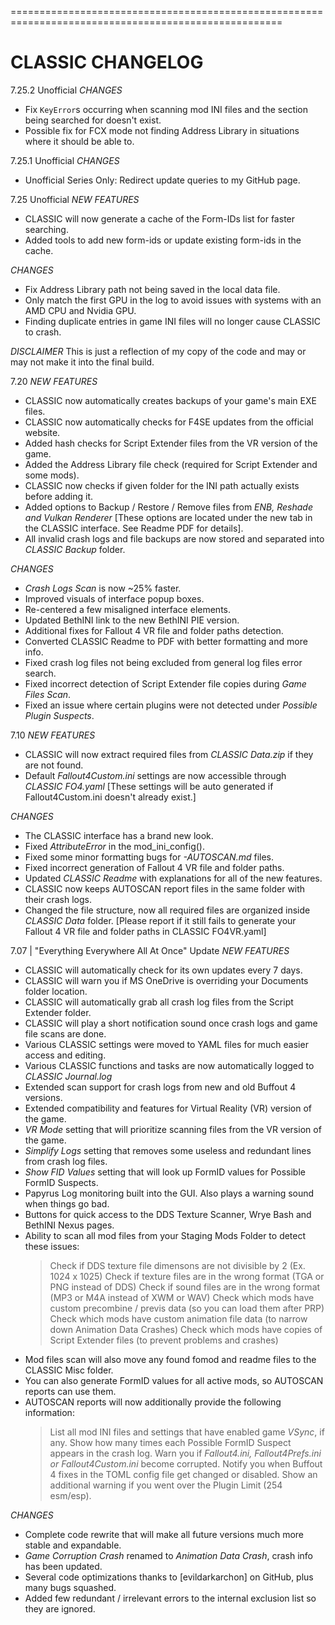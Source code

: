 =====================================================================================================
# CLASSIC CHANGELOG #

7.25.2 Unofficial
*CHANGES*
- Fix `KeyError`s occurring when scanning mod INI files and the section being searched for doesn't exist.
- Possible fix for FCX mode not finding Address Library in situations where it should be able to.

7.25.1 Unofficial
*CHANGES*
- Unofficial Series Only: Redirect update queries to my GitHub page.

7.25 Unofficial
*NEW FEATURES*
- CLASSIC will now generate a cache of the Form-IDs list for faster searching.
- Added tools to add new form-ids or update existing form-ids in the cache.

*CHANGES*
- Fix Address Library path not being saved in the local data file.
- Only match the first GPU in the log to avoid issues with systems with an AMD CPU and Nvidia GPU.
- Finding duplicate entries in game INI files will no longer cause CLASSIC to crash.

*DISCLAIMER*
This is just a reflection of my copy of the code and may or may not make it into the final build.

7.20
*NEW FEATURES*
- CLASSIC now automatically creates backups of your game's main EXE files.
- CLASSIC now automatically checks for F4SE updates from the official website.
- Added hash checks for Script Extender files from the VR version of the game.
- Added the Address Library file check (required for Script Extender and some mods).
- CLASSIC now checks if given folder for the INI path actually exists before adding it.
- Added options to Backup / Restore / Remove files from *ENB, Reshade and Vulkan Renderer*
[These options are located under the new tab in the CLASSIC interface. See Readme PDF for details].
- All invalid crash logs and file backups are now stored and separated into *CLASSIC Backup* folder.

*CHANGES*
- *Crash Logs Scan* is now ~25% faster.
- Improved visuals of interface popup boxes.
- Re-centered a few misaligned interface elements.
- Updated BethINI link to the new BethINI PIE version.
- Additional fixes for Fallout 4 VR file and folder paths detection.
- Converted CLASSIC Readme to PDF with better formatting and more info.
- Fixed crash log files not being excluded from general log files error search.
- Fixed incorrect detection of Script Extender file copies during *Game Files Scan*.
- Fixed an issue where certain plugins were not detected under *Possible Plugin Suspects*.

7.10
*NEW FEATURES*
- CLASSIC will now extract required files from *CLASSIC Data.zip* if they are not found.
- Default *Fallout4Custom.ini* settings are now accessible through *CLASSIC FO4.yaml*
[These settings will be auto generated if Fallout4Custom.ini doesn't already exist.]

*CHANGES*
- The CLASSIC interface has a brand new look.
- Fixed *AttributeError* in the mod_ini_config().
- Fixed some minor formatting bugs for *-AUTOSCAN.md* files.
- Fixed incorrect generation of Fallout 4 VR file and folder paths.
- Updated *CLASSIC Readme* with explanations for all of the new features.
- CLASSIC now keeps AUTOSCAN report files in the same folder with their crash logs.
- Changed the file structure, now all required files are organized inside *CLASSIC Data* folder.
[Please report if it still fails to generate your Fallout 4 VR file and folder paths in CLASSIC FO4VR.yaml]

7.07 | "Everything Everywhere All At Once" Update
*NEW FEATURES*
- CLASSIC will automatically check for its own updates every 7 days.
- CLASSIC will warn you if MS OneDrive is overriding your Documents folder location.
- CLASSIC will automatically grab all crash log files from the Script Extender folder.
- CLASSIC will play a short notification sound once crash logs and game file scans are done.
- Various CLASSIC settings were moved to YAML files for much easier access and editing.
- Various CLASSIC functions and tasks are now automatically logged to *CLASSIC Journal.log*
- Extended scan support for crash logs from new and old Buffout 4 versions.
- Extended compatibility and features for Virtual Reality (VR) version of the game.
- *VR Mode* setting that will prioritize scanning files from the VR version of the game.
- *Simplify Logs* setting that removes some useless and redundant lines from crash log files.
- *Show FID Values* setting that will look up FormID values for Possible FormID Suspects.
- Papyrus Log monitoring built into the GUI. Also plays a warning sound when things go bad.
- Buttons for quick access to the DDS Texture Scanner, Wrye Bash and BethINI Nexus pages.
- Ability to scan all mod files from your Staging Mods Folder to detect these issues:
	> Check if DDS texture file dimensons are not divisible by 2 (Ex. 1024 x 1025)
	> Check if texture files are in the wrong format (TGA or PNG instead of DDS)
	> Check if sound files are in the wrong format (MP3 or M4A instead of XWM or WAV)
	> Check which mods have custom precombine / previs data (so you can load them after PRP)
	> Check which mods have custom animation file data (to narrow down Animation Data Crashes)
	> Check which mods have copies of Script Extender files (to prevent problems and crashes)
- Mod files scan will also move any found fomod and readme files to the CLASSIC Misc folder.
- You can also generate FormID values for all active mods, so AUTOSCAN reports can use them.
- AUTOSCAN reports will now additionally provide the following information:
	> List all mod INI files and settings that have enabled game *VSync*, if any.
	> Show how many times each Possible FormID Suspect appears in the crash log.
	> Warn you if *Fallout4.ini, Fallout4Prefs.ini or Fallout4Custom.ini* become corrupted.
	> Notify you when Buffout 4 fixes in the TOML config file get changed or disabled.
	> Show an additional warning if you went over the Plugin Limit (254 esm/esp).

*CHANGES*
- Complete code rewrite that will make all future versions much more stable and expandable.
- *Game Corruption Crash* renamed to *Animation Data Crash*, crash info has been updated.
- Several code optimizations thanks to [evildarkarchon] on GitHub, plus many bugs squashed.
- Added few redundant / irrelevant errors to the internal exclusion list so they are ignored.